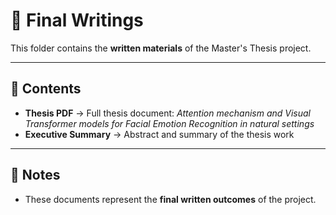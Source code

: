 # 📄 Final Writings

This folder contains the **written materials** of the Master's Thesis project.

---

## 📂 Contents

- **Thesis PDF** → Full thesis document: *Attention mechanism and Visual Transformer models for Facial Emotion Recognition in natural settings*  
- **Executive Summary** → Abstract and summary of the thesis work  

---

## 📌 Notes

- These documents represent the **final written outcomes** of the project.  